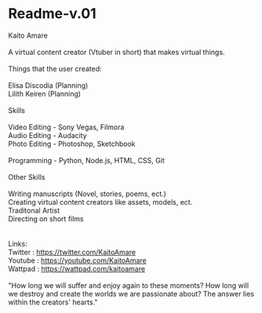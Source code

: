 # Readme-v.01
Kaito Amare
 <br> 
 <br> A virtual content creator (Vtuber in short) that makes virtual things.
 <br> 
 <br> Things that the user created:
 <br> 
 <br> Elisa Discodia (Planning)
 <br> Lilith Keiren (Planning)
 <br> 
 <br> Skills
 <br> 
 <br> Video Editing - Sony Vegas, Filmora
 <br> Audio Editing - Audacity
 <br> Photo Editing - Photoshop, Sketchbook
 <br> 
 <br> Programming - Python, Node.js, HTML, CSS, Git
 <br> 
 <br> Other Skills
 <br> 
 <br> Writing manuscripts (Novel, stories, poems, ect.)
 <br> Creating virtual content creators like assets, models, ect.
 <br> Traditonal Artist
 <br> Directing on short films
 <br> 
 <br> 
 <br> Links:
 <br> Twitter : https://twitter.com/KaitoAmare
 <br> Youtube : https://youtube.com/KaitoAmare
 <br> Wattpad : https://wattpad.com/kaitoamare
 <br>
 <br> "How long we will suffer and enjoy again to these moments? How long will we destroy and create the worlds we are passionate about? The answer lies within the creators' hearts."
